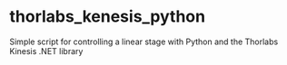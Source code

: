 # thorlabs_kenesis_python
Simple script for controlling a linear stage with Python and the Thorlabs Kinesis .NET library
